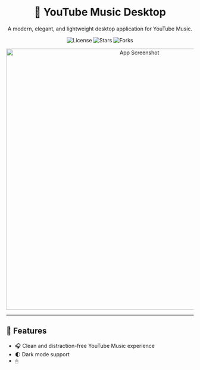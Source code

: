 <h1 align="center">🎵 YouTube Music Desktop</h1>
<p align="center">
  A modern, elegant, and lightweight desktop application for YouTube Music.
</p>

<p align="center">
  <img src="https://img.shields.io/github/license/yourusername/youtube-music-desktop?style=flat-square" alt="License">
  <img src="https://img.shields.io/github/stars/yourusername/youtube-music-desktop?style=flat-square" alt="Stars">
  <img src="https://img.shields.io/github/forks/yourusername/youtube-music-desktop?style=flat-square" alt="Forks">
</p>

<p align="center">
  <img src="screenshot.png" alt="App Screenshot" width="700"/>
</p>

---

## 🚀 Features

- 🎧 Clean and distraction-free YouTube Music experience
- 🌓 Dark mode support
- 🖱
